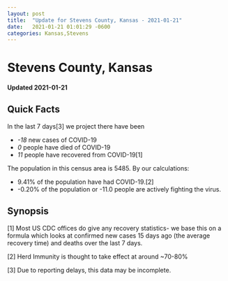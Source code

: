 ```yaml
---
layout: post
title:  "Update for Stevens County, Kansas - 2021-01-21"
date:   2021-01-21 01:01:29 -0600
categories: Kansas,Stevens
---
```


# Stevens County, Kansas
#### Updated 2021-01-21

## Quick Facts

In the last 7 days[3] we project there have been
- *-18* new cases of COVID-19
- *0* people have died of COVID-19
- *11* people have recovered from COVID-19[1]

The population in this census area is 5485. By our calculations:
- 9.41% of the population have had COVID-19.[2]
- -0.20% of the population or -11.0 people are actively fighting the virus.

## Synopsis




[1] Most US CDC offices do give any recovery statistics- we base this on a formula which looks at confirmed new cases
15 days ago (the average recovery time) and deaths over the last 7 days.

[2] Herd Immunity is thought to take effect at around ~70-80%

[3] Due to reporting delays, this data may be incomplete.
 
    